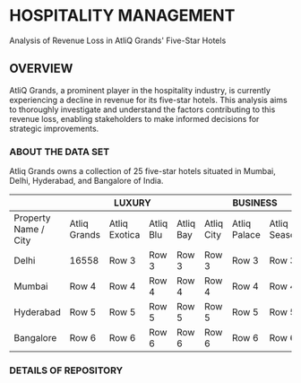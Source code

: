 # HOSPITALITY MANAGEMENT

Analysis of Revenue Loss in AtliQ Grands' Five-Star Hotels

## OVERVIEW
AtliQ Grands, a prominent player in the hospitality industry, is currently experiencing a decline in revenue for its five-star hotels. This analysis aims to thoroughly investigate and understand the factors contributing to this revenue loss, enabling stakeholders to make informed decisions for strategic improvements.

### ABOUT THE DATA SET
Atliq Grands owns a collection of 25 five-star hotels situated in Mumbai, Delhi, Hyderabad, and Bangalore of India.


<body>

  <table>
    <thead>
      <tr>
        <th> </th>
        <th colspan="4">LUXURY</th>
        <th colspan="3">BUSINESS</th>
      </tr>
    </thead>
    <tbody>
      <tr>
        <td rowspan="2">Property Name / City</td>
        <td rowspan="2">Atliq Grands</td>
        <td rowspan="2">Atliq Exotica</td>
        <td rowspan="2">Atliq Blu</td>
        <td rowspan="2">Atliq Bay</td>
        <td rowspan="2">Atliq City</td>
        <td rowspan="2">Atliq Palace</td>
        <td rowspan="2">Atliq Seasons</td>
      </tr>
      <tr></tr>
      <tr>
        <td>Delhi</td>
        <td>16558</td>
        <td>Row 3</td>
        <td>Row 3</td>
        <td>Row 3</td>
        <td>Row 3</td>
        <td>Row 3</td>
        <td>Row 3</td>
      </tr>
      <tr>
        <td>Mumbai</td>
        <td>Row 4</td>
        <td>Row 4</td>
        <td>Row 4</td>
        <td>Row 4</td>
        <td>Row 4</td>
        <td>Row 4</td>
        <td>Row 4</td>
      </tr>
      <tr>
        <td>Hyderabad</td>
        <td>Row 5</td>
        <td>Row 5</td>
        <td>Row 5</td>
        <td>Row 5</td>
        <td>Row 5</td>
        <td>Row 5</td>
        <td>Row 5</td>
      </tr>
      <tr>
        <td>Bangalore</td>
        <td>Row 6</td>
        <td>Row 6</td>
        <td>Row 6</td>
        <td>Row 6</td>
        <td>Row 6</td>
        <td>Row 6</td>
        <td>Row 6</td>
      </tr>
    </tbody>
  </table>

</body>








### DETAILS OF REPOSITORY
